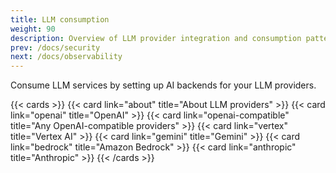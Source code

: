 ```yaml
---
title: LLM consumption
weight: 90
description: Overview of LLM provider integration and consumption patterns
prev: /docs/security
next: /docs/observability
---
```


Consume LLM services by setting up AI backends for your LLM providers.

{{< cards >}}
  {{< card link="about" title="About LLM providers" >}}
  {{< card link="openai" title="OpenAI" >}}
  {{< card link="openai-compatible" title="Any OpenAI-compatible providers" >}}
  {{< card link="vertex" title="Vertex AI" >}}
  {{< card link="gemini" title="Gemini" >}}
  {{< card link="bedrock" title="Amazon Bedrock" >}}
  {{< card link="anthropic" title="Anthropic" >}}
{{< /cards >}}
